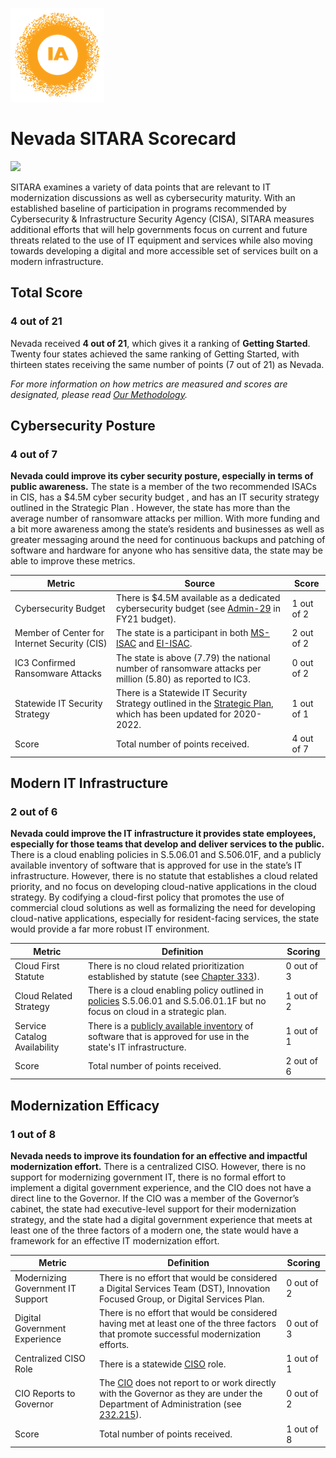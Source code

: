 ![image](https://github.com/internetassociation/SITARA/blob/main/Assets/IA_Mark.png)

# Nevada SITARA Scorecard

<img src="https://upload.wikimedia.org/wikipedia/commons/thumb/f/f1/Flag_of_Nevada.svg/640px-Flag_of_Nevada.svg.png" width="100" />

SITARA examines a variety of data points that are relevant to IT modernization discussions as well as cybersecurity maturity. With an established baseline of participation in programs recommended by Cybersecurity & Infrastructure Security Agency (CISA), SITARA measures additional efforts that will help governments focus on current and future threats related to the use of IT equipment and services while also moving towards developing a digital and more accessible set of services built on a modern infrastructure.

## Total Score

### 4 out of 21

Nevada received **4 out of 21**, which gives it a ranking of **Getting Started**. Twenty four states achieved the same ranking of Getting Started, with thirteen states receiving the same number of points (7 out of 21) as Nevada.

*For more information on how metrics are measured and scores are designated, please read [Our Methodology](https://github.com/internetassociation/SITARA/blob/main/Data/Individual-Data/Our-Methodology.md).*

## Cybersecurity Posture

### 4 out of 7

**Nevada could improve its cyber security posture, especially in terms of public awareness.** The state is a member of the two recommended ISACs in CIS, has a $4.5M cyber security budget , and has an IT security strategy outlined in the Strategic Plan . However, the state has more than the average number of ransomware attacks per million. With more funding and a bit more awareness among the state’s residents and businesses as well as greater messaging around the need for continuous backups and patching of software and hardware for anyone who has sensitive data, the state may be able to improve these metrics.

Metric | Source | Score
--- | --- | ---
Cybersecurity Budget | There is $4.5M available as a dedicated cybersecurity budget (see [Admin-29](https://budget.nv.gov/StateBudget/) in FY21 budget). | 1 out of 2
Member of Center for Internet Security (CIS) | The state is a participant in both [MS-ISAC](https://www.cisecurity.org/partners-state-government/) and [EI-ISAC](https://www.cisecurity.org/ei-isac/partners-ei-isac/). | 2 out of 2
IC3 Confirmed Ransomware Attacks | The state is above (7.79) the national number of ransomware attacks per million (5.80) as reported to IC3. | 0 out of 2
Statewide IT Security Strategy | There is a Statewide IT Security Strategy outlined in the [Strategic Plan](https://dps.nv.gov/uploadedFiles/dpsnvgov/content/divisions/OCDC/home/2020%20Strategic%20Plan%20OCDC.pdf), which has been updated for 2020-2022. | 1 out of 1
Score | Total number of points received. | 4 out of 7

## Modern IT Infrastructure

### 2 out of 6

**Nevada could improve the IT infrastructure it provides state employees, especially for those teams that develop and deliver services to the public.** There is a cloud enabling policies in S.5.06.01 and S.506.01F, and a publicly available inventory of software that is approved for use in the state’s IT infrastructure. However, there is no statute that establishes a cloud related priority, and no focus on developing cloud-native applications in the cloud strategy. By codifying a cloud-first policy that promotes the use of commercial cloud solutions as well as formalizing the need for developing cloud-native applications, especially for resident-facing services, the state would provide a far more robust IT environment.

Metric | Definition | Scoring
--- | --- | ---
Cloud First Statute | There is no cloud related prioritization established by statute (see [Chapter 333](https://www.leg.state.nv.us/NRS/NRS-333.html)). | 0 out of 3
Cloud Related Strategy | There is a cloud enabling policy outlined in [policies](https://it.nv.gov/Governance/Security/State_Security_Policies_Standards___Procedures/) S.5.06.01 and S.5.06.01.1F but no focus on cloud in a strategic plan. | 1 out of 2
Service Catalog Availability | There is a [publicly available inventory](https://it.nv.gov/Rates/HomeRates/) of software that is approved for use in the state's IT infrastructure. | 1 out of 1
Score | Total number of points received. | 2 out of 6

## Modernization Efficacy

### 1 out of 8

**Nevada needs to improve its foundation for an effective and impactful modernization effort.** There is a centralized CISO. However, there is no support for modernizing government IT, there is no formal effort to implement a digital government experience, and the CIO does not have a direct line to the Governor. If the CIO was a member of the Governor’s cabinet, the state had executive-level support for their modernization strategy, and the state had a digital government experience that meets at least one of the three factors of a modern one, the state would have a framework for an effective IT modernization effort.

Metric | Definition | Scoring
--- | --- | ---
Modernizing Government IT Support | There is no effort that would be considered a Digital Services Team (DST), Innovation Focused Group, or Digital Services Plan. | 0 out of 2
Digital Government Experience | There is no effort that would be considered having met at least one of the three factors that promote successful modernization efforts. | 0 out of 3
Centralized CISO Role  | There is a statewide [CISO](https://it.nv.gov/Governance/Leadership_Team/) role. | 1 out of 1
CIO Reports to Governor | The [CIO](https://admin.nv.gov/About/Leadership/) does not report to or work directly with the Governor as they are under the Department of Administration (see [232.215](https://www.leg.state.nv.us/NRS/NRS-232.html#NRS232Sec215)). | 0 out of 2
Score | Total number of points received. | 1 out of 8